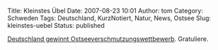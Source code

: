 Title: Kleinstes Übel
Date: 2007-08-23 10:01
Author: tom
Category: Schweden
Tags: Deutschland, KurzNotiert, Natur, News, Ostsee
Slug: kleinstes-uebel
Status: published

[Deutschland gewinnt
Ostseeverschmutzungswettbewerb](http://www.sr.se/cgi-bin/International/nyhetssidor/artikel.asp?ProgramID=2108&Nyheter=&format=1&artikel=1551921).
Gratuliere.

